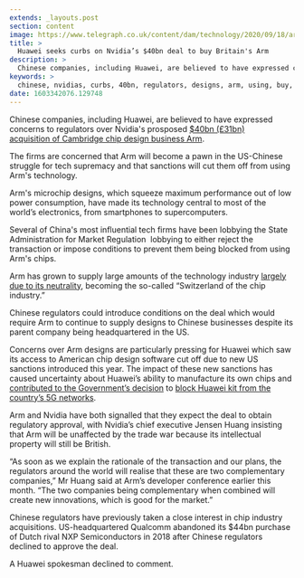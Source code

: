 ```yaml
--- 
extends: _layouts.post 
section: content 
image: https://www.telegraph.co.uk/content/dam/technology/2020/09/18/arm-holdings-nvidia-illustration_trans_NvBQzQNjv4BqqVzuuqpFlyLIwiB6NTmJwfSVWeZ_vEN7c6bHu2jJnT8.png?impolicy=logo-overlay 
title: > 
  Huawei seeks curbs on Nvidia’s $40bn deal to buy Britain's Arm 
description: > 
  Chinese companies, including Huawei, are believed to have expressed concerns to regulators over Nvidia's prosposed $40bn (£31bn) acquisition of Cambridge chip design business Arm.The firms are concerned that Arm will become a pawn in the US-Chinese struggle for tech supremacy and that sanctions will cut them off from using Arm's technology.Several of China's most influential tech firms have been lobbying the State Administration for Market Regulation lobbying to either reject the transaction or impose conditions to prevent them being blocked from using Arm's chips.Concerns over Arm designs are particularly pressing for Huawei which saw its access to American chip design software cut off due to new US sanctions introduced this year.US-headquartered Qualcomm abandoned its $44bn purchase of Dutch rival NXP Semiconductors in 2018 after Chinese regulators declined to approve the deal. 
keywords: > 
  chinese, nvidias, curbs, 40bn, regulators, designs, arm, using, buy, deal, chip, huawei, arms, britains, companies, seeks, sanctions 
date: 1603342076.129748 
--- 
```

<div><p>Chinese companies, including Huawei, are believed to have&#160;expressed concerns to regulators over Nvidia's prosposed&#160;<a href="https://www.telegraph.co.uk/technology/2020/09/14/us-tech-giant-nvidia-buys-britains-arm-40bn/">$40bn (&#163;31bn) acquisition&#160;of Cambridge chip design business Arm</a>.</p>
<p>The firms are concerned that Arm will become a&#160;pawn in the US-Chinese struggle for tech supremacy and that sanctions&#160;will&#160;cut them off from using Arm's&#160;technology.</p>
<p>Arm's microchip designs, which squeeze maximum performance out of low power consumption, have made its technology central to most of the world&#8217;s electronics, from smartphones to supercomputers.</p>
<p>Several of China's most influential tech firms have been lobbying the State Administration for Market Regulation&#160; lobbying to either reject the transaction or impose conditions to prevent them being blocked from using Arm's chips.&#160;</p>
<p>Arm has grown to supply large amounts of the technology industry <a href="https://www.telegraph.co.uk/technology/2020/09/14/arms-30bn-sale-us-buyer-faces-government-investigation/">largely due to its neutrality</a>, becoming the so-called &#8220;Switzerland of the chip industry.&#8221;</p>
<p>Chinese regulators could introduce conditions on the deal which would require Arm to continue to supply designs to Chinese businesses despite its parent company being headquartered in the US.</p>
<p>Concerns over Arm designs are particularly pressing for Huawei which saw its access to American chip design software cut off due to new US sanctions introduced this year. The impact of these new sanctions has caused uncertainty about Huawei&#8217;s ability to manufacture its own chips and <a href="https://www.telegraph.co.uk/technology/2020/07/14/us-sanctions-led-uk-ban-huawei/">contributed to the Government&#8217;s decision</a> to <a href="https://www.telegraph.co.uk/technology/2020/07/15/government-prepares-ban-huawei-5g-networks/">block Huawei kit from the country&#8217;s 5G networks</a>.</p>
<p>Arm and Nvidia have both signalled that they expect the deal to obtain regulatory approval, with Nvidia&#8217;s chief executive Jensen Huang insisting that Arm will be unaffected by the trade war because its intellectual property will still be British.</p>
<p>&#8220;As soon as we explain the rationale of the transaction and our plans, the regulators around the world will realise that these are two complementary companies,&#8221; Mr Huang said at Arm&#8217;s developer conference earlier this month. &#8220;The two companies being complementary when combined will create new innovations, which is good for the market.&#8221;</p>
<p>Chinese regulators have previously taken a close interest in chip industry acquisitions. US-headquartered Qualcomm abandoned its $44bn purchase of Dutch rival NXP Semiconductors in 2018 after Chinese regulators declined to approve the deal.</p>
<p>A Huawei spokesman declined to comment.</p>
</div>
